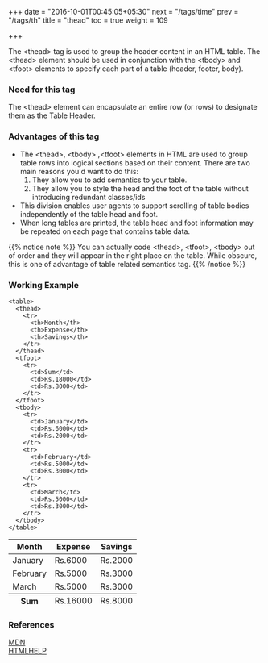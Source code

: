 +++
date = "2016-10-01T00:45:05+05:30"
next = "/tags/time"
prev = "/tags/th"
title = "thead"
toc = true
weight = 109

+++

The <span class='tag-span'>&lt;thead&gt;</span> tag is used to group the header content in an HTML table. The <span class='tag-span'>&lt;thead&gt;</span> element should be used in conjunction with the <span class='tag-span'>&lt;tbody&gt;</span> and <span class='tag-span'>&lt;tfoot&gt;</span> elements to specify each part of a table (header, footer,  body).

<h3>Need for this tag</h3>

<p>The <span class='tag-span'>&lt;thead&gt;</span> element can encapsulate an entire row (or rows) to designate them as the Table Header.</p>

<h3>Advantages of this tag</h3>

<ul>
  <li>The <span class='tag-span'>&lt;thead&gt;</span>, <span class='tag-span'>&lt;tbody&gt;</span> ,<span class='tag-span'>&lt;tfoot&gt;</span> elements in HTML are used to group table rows into logical sections based on their content. There are two main reasons you'd want to do this:

  <ol>
    <li>They allow you to add semantics to your table.
    <li>They allow you to style the head and the foot of the table without introducing redundant classes/ids</li>
  </ol>

  <li>This division enables user agents to support scrolling of table bodies independently of the table head and foot.</li>

  <li> When long tables are printed, the table head and foot information may be repeated on each page that contains table data.</li>

</ul>

{{% notice note %}}
  You can actually code <span class='tag-span'>&lt;thead&gt;</span>, <span class='tag-span'> &lt;tfoot&gt;</span>, <span class='tag-span'>&lt;tbody&gt;</span> out of order and they will appear in the right place on the table. While obscure, this is one of advantage of table related semantics tag.
{{% /notice %}}

<h3>Working Example</h3>

    <table>
      <thead>
        <tr>
          <th>Month</th>
          <th>Expense</th>
          <th>Savings</th>
        </tr>
      </thead>
      <tfoot>
        <tr>
          <td>Sum</td>
          <td>Rs.18000</td>
          <td>Rs.8000</td>
        </tr>
      </tfoot>
      <tbody>
        <tr>
          <td>January</td>
          <td>Rs.6000</td>
          <td>Rs.2000</td>
        </tr>
        <tr>
          <td>February</td>
          <td>Rs.5000</td>
          <td>Rs.3000</td>
        </tr>
        <tr>
          <td>March</td>
          <td>Rs.5000</td>
          <td>Rs.3000</td>
        </tr>
      </tbody>
    </table>

<table>
  <thead>
    <tr>
      <th>Month</th>
      <th>Expense</th>
      <th>Savings</th>
    </tr>
  </thead>
  <tfoot>
    <tr>
      <th>Sum</th>
      <td>Rs.16000</td>
      <td>Rs.8000</td>
    </tr>
  </tfoot>
  <tbody>
    <tr>
      <td>January</td>
      <td>Rs.6000</td>
      <td>Rs.2000</td>
    </tr>
    <tr>
      <td>February</td>
      <td>Rs.5000</td>
      <td>Rs.3000</td>
    </tr>
    <tr>
      <td>March</td>
      <td>Rs.5000</td>
      <td>Rs.3000</td>
    </tr>
  </tbody>
</table>

<h3>References</h3>

[MDN](https://developer.mozilla.org/en-US/docs/Web/HTML/Element/thead)
<br>
[HTMLHELP](http://htmlhelp.com/reference/html40/tables/thead.html)

